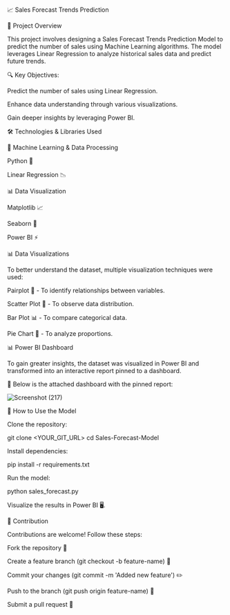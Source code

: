 
📈 Sales Forecast Trends Prediction

📌 Project Overview

This project involves designing a Sales Forecast Trends Prediction Model to predict the number of sales using Machine Learning algorithms. The model leverages Linear Regression to analyze historical sales data and predict future trends.

🔍 Key Objectives:

Predict the number of sales using Linear Regression.

Enhance data understanding through various visualizations.

Gain deeper insights by leveraging Power BI.

🛠️ Technologies & Libraries Used

🔹 Machine Learning & Data Processing

Python 🐍

Linear Regression 📉

📊 Data Visualization

Matplotlib 📈

Seaborn 🎨

Power BI ⚡

📊 Data Visualizations

To better understand the dataset, multiple visualization techniques were used:

Pairplot 🔗 - To identify relationships between variables.

Scatter Plot 📌 - To observe data distribution.

Bar Plot 📊 - To compare categorical data.

Pie Chart 🥧 - To analyze proportions.

📊 Power BI Dashboard

To gain greater insights, the dataset was visualized in Power BI and transformed into an interactive report pinned to a dashboard.

📌 Below is the attached dashboard with the pinned report:

![Screenshot (217)](https://github.com/user-attachments/assets/22764b69-e738-4e22-b079-62a63318de67)

🚀 How to Use the Model

Clone the repository:

git clone <YOUR_GIT_URL>
cd Sales-Forecast-Model

Install dependencies:

pip install -r requirements.txt

Run the model:

python sales_forecast.py

Visualize the results in Power BI 🖥️.

🤝 Contribution

Contributions are welcome! Follow these steps:

Fork the repository 🍴

Create a feature branch (git checkout -b feature-name) 🌿

Commit your changes (git commit -m 'Added new feature') ✏️

Push to the branch (git push origin feature-name) 🚀

Submit a pull request 🔄


